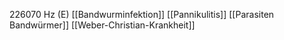 226070 Hz (E)
[[Bandwurminfektion]]
[[Pannikulitis]]
[[Parasiten Bandwürmer]]
[[Weber-Christian-Krankheit]]